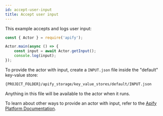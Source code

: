 ```yaml
---
id: accept-user-input
title: Accept user input
---
```


This example accepts and logs user input:

```javascript
const { Actor } = require('apify');

Actor.main(async () => {
    const input = await Actor.getInput();
    console.log(input);
});
```

To provide the actor with input, create a `INPUT.json` file inside the "default" key-value store:

```bash
{PROJECT_FOLDER}/apify_storage/key_value_stores/default/INPUT.json
```

Anything in this file will be available to the actor when it runs.

To learn about other ways to provide an actor with input, refer to
the [Apify Platform Documentation](https://apify.com/docs/actor#run).
